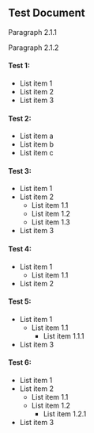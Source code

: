 ## Test Document

Paragraph 2.1.1

Paragraph 2.1.2

#### Test 1:

- List item 1
- List item 2
- List item 3

#### Test 2:

- List item a
- List item b
- List item c

#### Test 3:

- List item 1
- List item 2
    - List item 1.1
    - List item 1.2
    - List item 1.3
- List item 3

#### Test 4:

- List item 1
    - List item 1.1
- List item 2

#### Test 5:

- List item 1
    - List item 1.1
        - List item 1.1.1
- List item 3

#### Test 6:

- List item 1
- List item 2
    - List item 1.1
    - List item 1.2
        - List item 1.2.1
- List item 3